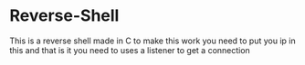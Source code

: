 # Reverse-Shell

This is a reverse shell made in C to make this work you need to put you ip in this and that is it you need to uses a listener to get a connection 
